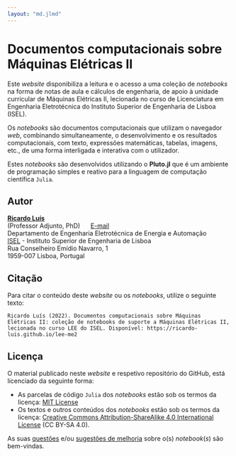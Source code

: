 ```yaml
---
layout: "md.jlmd"
---
```


# Documentos computacionais sobre **Máquinas Elétricas II**

Este *website* disponibiliza a leitura e o acesso a uma coleção de *notebooks* na forma de notas de aula e cálculos de engenharia, de apoio à unidade curricular de Máquinas Elétricas II, lecionada no curso de Licenciatura em Engenharia Eletrotécnica do Instituto Superior de Engenharia de Lisboa (ISEL).

Os *notebooks* são documentos computacionais que utilizam o navegador *web*, combinando simultaneamente, o desenvolvimento e os resultados computacionais, com texto, expressões matemáticas, tabelas, imagens, etc., de uma forma interligada e interativa com o utilizador.

Estes *notebooks* são desenvolvidos utilizando o **Pluto.jl** que é um ambiente de programação simples e reativo para a linguagem de computação científica `Julia`.

##   
## Autor

[**Ricardo Luís**](https://www.isel.pt/docentes/ricardo-jorge-ferreira-luis)  
(Professor Adjunto, PhD)&nbsp;&nbsp;&nbsp;&nbsp;&nbsp;&nbsp;[E-mail](mailto:ricardo.luis@isel.pt)  
Departamento de Engenharia Eletrotécnica de Energia e Automação  
[ISEL](https://www.isel.pt/) - Instituto Superior de Engenharia de Lisboa  
Rua Conselheiro Emídio Navarro, 1  
1959-007 Lisboa, Portugal  


  
## Citação

Para citar o conteúdo deste *website* ou os *notebooks*, utilize o seguinte texto:
```
Ricardo Luís (2022). Documentos computacionais sobre Máquinas Elétricas II: coleção de notebooks de suporte a Máquinas Elétricas II, lecionada no curso LEE do ISEL. Disponível: https://ricardo-luis.github.io/lee-me2
```

  
## Licença

O material publicado neste *website* e respetivo repositório do GitHub, está licenciado da seguinte forma:

- As parcelas de código `Julia` dos *notebooks* estão sob os termos da licença: [MIT License](https://tldrlegal.com/license/mit-license)
- Os textos e outros conteúdos dos *notebooks* estão sob os termos da licença: [Creative Commons Attribution-ShareAlike 4.0 International License](https://creativecommons.org/licenses/by-sa/4.0/deed.pt) (CC BY-SA 4.0).

  
  
As suas [questões](https://github.com/Ricardo-Luis/lee-me2/issues) e/ou [sugestões de melhoria](https://github.com/Ricardo-Luis/lee-me2/pulls) sobre o(s) *notebook*(*s*) são bem-vindas.
